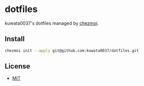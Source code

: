 # dotfiles

kuwata0037's dotfiles managed by [chezmoi](https://github.com/twpayne/chezmoi).

## Install

```sh
chezmoi init --apply git@github.com:kuwata0037/dotfiles.git
```

## License

- [MIT](LICENSE)
